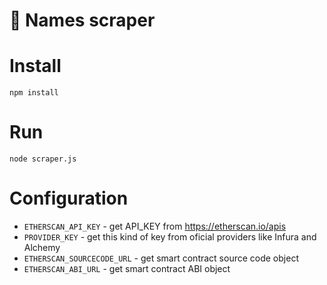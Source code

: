 # 🦊 Names scraper

# Install
```
npm install
```
# Run
```
node scraper.js
```
# Configuration
* ``ETHERSCAN_API_KEY`` - get API_KEY from https://etherscan.io/apis
* ``PROVIDER_KEY`` - get this kind of key from oficial providers like Infura and Alchemy
* ``ETHERSCAN_SOURCECODE_URL`` - get smart contract source code object
* ``ETHERSCAN_ABI_URL`` - get smart contract ABI object
